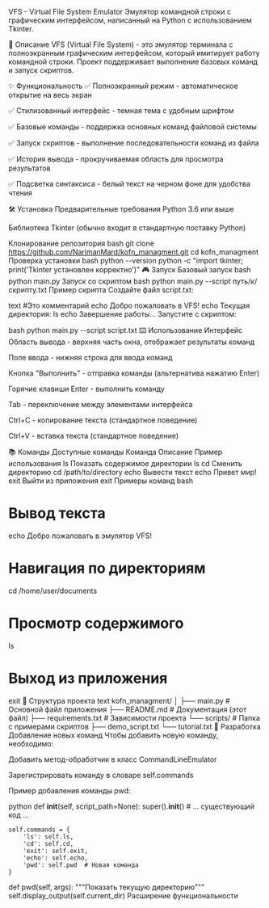 VFS - Virtual File System Emulator
Эмулятор командной строки с графическим интерфейсом, написанный на Python с использованием Tkinter.


🚀 Описание
VFS (Virtual File System) - это эмулятор терминала с полноэкранным графическим интерфейсом, который имитирует работу командной строки. Проект поддерживает выполнение базовых команд и запуск скриптов.

✨ Функциональность
✅ Полноэкранный режим - автоматическое открытие на весь экран

✅ Стилизованный интерфейс - темная тема с удобным шрифтом

✅ Базовые команды - поддержка основных команд файловой системы

✅ Запуск скриптов - выполнение последовательности команд из файла

✅ История вывода - прокручиваемая область для просмотра результатов

✅ Подсветка синтаксиса - белый текст на черном фоне для удобства чтения

🛠 Установка
Предварительные требования
Python 3.6 или выше

Библиотека Tkinter (обычно входит в стандартную поставку Python)

Клонирование репозитория
bash
git clone https://github.com/NarimanMard/kofn_managment.git
cd kofn_managment
Проверка установки
bash
python --version
python -c "import tkinter; print('Tkinter установлен корректно')"
🎮 Запуск
Базовый запуск
bash
python main.py
Запуск со скриптом
bash
python main.py --script путь/к/скрипту.txt
Пример скрипта
Создайте файл script.txt:

text
#Это комментарий
echo Добро пожаловать в VFS!
echo Текущая директория: 
ls
echo Завершение работы...
Запустите с скриптом:

bash
python main.py --script script.txt
⌨️ Использование
Интерфейс
Область вывода - верхняя часть окна, отображает результаты команд

Поле ввода - нижняя строка для ввода команд

Кнопка "Выполнить" - отправка команды (альтернатива нажатию Enter)

Горячие клавиши
Enter - выполнить команду

Tab - переключение между элементами интерфейса

Ctrl+C - копирование текста (стандартное поведение)

Ctrl+V - вставка текста (стандартное поведение)

📚 Команды
Доступные команды
Команда	Описание	Пример использования
ls	Показать содержимое директории	ls
cd	Сменить директорию	cd /path/to/directory
echo	Вывести текст	echo Привет мир!
exit	Выйти из приложения	exit
Примеры команд
bash
# Вывод текста
echo Добро пожаловать в эмулятор VFS!

# Навигация по директориям
cd /home/user/documents

# Просмотр содержимого
ls

# Выход из приложения
exit
📁 Структура проекта
text
kofn_managment/
│
├── main.py              # Основной файл приложения
├── README.md           # Документация (этот файл)
├── requirements.txt    # Зависимости проекта
└── scripts/           # Папка с примерами скриптов
    ├── demo_script.txt
    └── tutorial.txt
🔧 Разработка
Добавление новых команд
Чтобы добавить новую команду, необходимо:

Добавить метод-обработчик в класс CommandLineEmulator

Зарегистрировать команду в словаре self.commands

Пример добавления команды pwd:

python
def __init__(self, script_path=None):
    super().__init__()
    # ... существующий код ...
    
    self.commands = {
        'ls': self.ls,
        'cd': self.cd,
        'exit': self.exit,
        'echo': self.echo,
        'pwd': self.pwd  # Новая команда
    }

def pwd(self, args):
    """Показать текущую директорию"""
    self.display_output(self.current_dir)
Расширение функциональности

